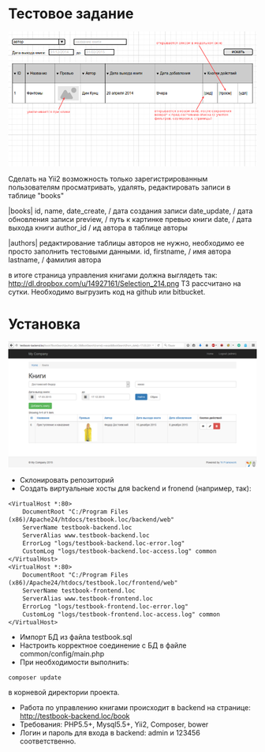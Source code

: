 Тестовое задание
================

![](https://github.com/maxodrom/testbook/blob/master/test-task.png)

Сделать на Yii2 возможность только зарегистрированным пользователям просматривать, удалять, редактировать записи в таблице "books"

|books|
id,
name,
date_create, / дата создания записи
date_update, / дата обновления записи
preview, / путь к картинке превью книги
date, / дата выхода книги
author_id / ид автора в таблице авторы 

|authors| редактирование таблицы авторов не нужно, необходимо ее просто заполнить тестовыми данными.
id,
firstname, / имя автора
lastname,  / фамилия автора 

в итоге страница управления книгами должна выглядеть так: http://dl.dropbox.com/u/14927161/Selection_214.png
ТЗ рассчитано на сутки. Необходимо выгрузить код на github или bitbucket.

Установка
=========

![](https://github.com/maxodrom/testbook/blob/master/booksapp.png)

- Склонировать репозиторий
- Создать виртуальные хосты для backend и fronend (например, так):
```
<VirtualHost *:80>
    DocumentRoot "C:/Program Files (x86)/Apache24/htdocs/testbook.loc/backend/web"
    ServerName testbook-backend.loc
	ServerAlias www.testbook-backend.loc
    ErrorLog "logs/testbook-backend.loc-error.log"
    CustomLog "logs/testbook-backend.loc-access.log" common
</VirtualHost>
<VirtualHost *:80>
    DocumentRoot "C:/Program Files (x86)/Apache24/htdocs/testbook.loc/frontend/web"
    ServerName testbook-frontend.loc
	ServerAlias www.testbook-frontend.loc
    ErrorLog "logs/testbook-frontend.loc-error.log"
    CustomLog "logs/testbook-frontend.loc-access.log" common
</VirtualHost>
```
- Импорт БД из файла testbook.sql
- Настроить корректное соединение с БД в файле common/config/main.php
- При необходимости выполнить: 
``` 
composer update
```
в корневой директории проекта.
- Работа по управлению книгами происходит в backend на странице: http://testbook-backend.loc/book
- Требования: PHP5.5+, Mysql5.5+, Yii2, Composer, bower
- Логин и пароль для входа в backend: admin и 123456 соответственно. 